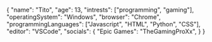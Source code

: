 {
  "name": "Tito",
  "age": 13,
  "intrests": ["programming", "gaming"],
  "operatingSystem": "Windows",
  "browser": "Chrome",
  "programmingLanguages": ["Javascript", "HTML", "Python", "CSS"],
  "editor": "VSCode",
  "socials": {
    "Epic Games": "TheGamingProXx",
  }
}
